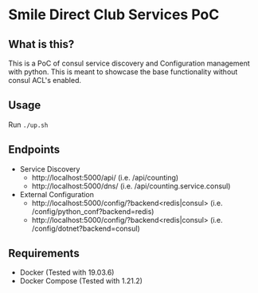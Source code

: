 # Smile Direct Club Services PoC

## What is this?
This is a PoC of consul service discovery and Configuration management with python.
This is meant to showcase the base functionality without consul ACL's enabled.

## Usage
Run `./up.sh`
## Endpoints
- Service Discovery
    - http://localhost:5000/api/<service> (i.e. /api/counting)
    - http://localhost:5000/dns/<DNS FQN> (i.e. /api/counting.service.consul)
- External Configuration
    - http://localhost:5000/config/<key>?backend<redis|consul> (i.e. /config/python_conf?backend=redis)
    - http://localhost:5000/config/<key>?backend<redis|consul> (i.e. /config/dotnet?backend=consul)

## Requirements
- Docker (Tested with 19.03.6)
- Docker Compose (Tested with 1.21.2)
